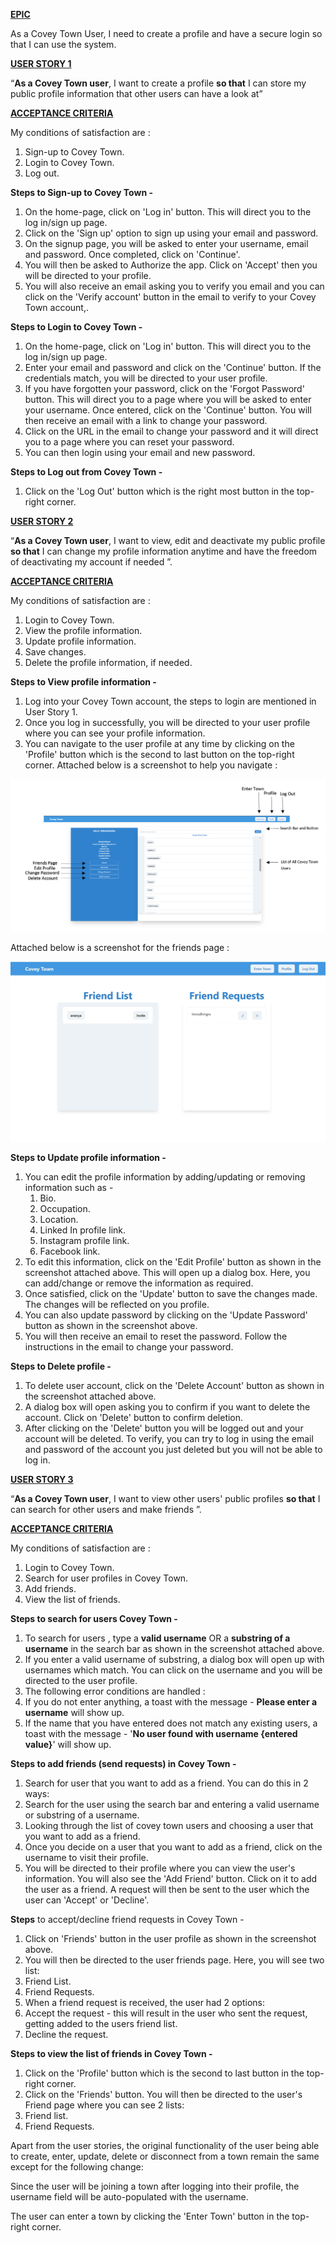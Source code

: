**<u>EPIC</u>**

As a Covey Town User, I need to create a profile and have a secure login so that I can use the system.

**<u>USER STORY 1</u>**

“**As a Covey Town user**, I want to create a profile **so that** I can store my public profile information that other users can have a look at”

**<u>ACCEPTANCE CRITERIA</u>**

My conditions of satisfaction are :
1. Sign-up to Covey Town.
2. Login to Covey Town.
3. Log out.


**Steps to Sign-up to Covey Town -**
1. On the home-page, click on 'Log in' button. This will direct you to the log in/sign up page.
2. Click on the 'Sign up' option to sign up using your email and password.
3. On the signup page, you will be asked to enter your username, email and password. Once completed, click on 'Continue'.
4. You will then be asked to Authorize the app. Click on 'Accept' then you will be directed to your profile.
5. You will also receive an email asking you to verify you email and you can click on the 'Verify account' button in the email to verify to your Covey Town account,.


**Steps to Login to Covey Town -**
1. On the home-page, click on 'Log in' button. This will direct you to the log in/sign up page.
2. Enter your email and password and click on the 'Continue' button. If the credentials match, you will be directed to your user profile.
3. If you have forgotten your password, click on the 'Forgot Password' button. This will direct you to a page where you will be asked to enter your username. Once entered, click on the 'Continue' button. You will then receive an email with a link to change your password.
4. Click on the URL in the email to change your password and it will direct you to a page where you can reset your password. 
5. You can then login using your email and new password.


**Steps to Log out from Covey Town -**
1. Click on the 'Log Out' button which is the right most button in the top-right corner.

**<u>USER STORY 2</u>**

“**As a Covey Town user**, I want to view, edit and deactivate my public profile **so that** I can change my profile information anytime and have the freedom of deactivating my account if needed ”.

**<u>ACCEPTANCE CRITERIA</u>**

My conditions of satisfaction are :
1. Login to Covey Town.
2. View the profile information.
3. Update profile information.
4. Save changes.
5. Delete the profile information, if needed.

**Steps to View profile information -**
1. Log into your Covey Town account, the steps to login are mentioned in User Story 1.
2. Once you log in successfully, you will be directed to your user profile where you can see your profile information.
3. You can navigate to the user profile at any time by clicking on the 'Profile' button which is the second to last button on the top-right corner.
Attached below is a screenshot to help you navigate : 

<img src="https://github.com/trena-dhingra/covey.town/raw/features.md-dhingrat/screenshots/features.png"/>

Attached below is a screenshot for the friends page :

<img src="https://github.com/trena-dhingra/covey.town/raw/features.md-dhingrat/screenshots/friendRequests.JPG"/>

**Steps to Update profile information -**
1. You can edit the profile information by adding/updating or removing information such as - 
   1. Bio.
   2. Occupation.
   3. Location.
   4. Linked In profile link.
   5. Instagram profile link.
   6. Facebook link.
2. To edit this information, click on the 'Edit Profile' button as shown in the screenshot attached above. This will open up a dialog box. Here, you can add/change or remove the information as required.
3. Once satisfied, click on the 'Update' button to save the changes made. The changes will be reflected on you profile.
4. You can also update password by clicking on the 'Update Password' button as shown in the screenshot above.
5. You will then receive an email to reset the password. Follow the instructions in the email to change your password.


**Steps to Delete profile -**
1. To delete user account, click on the 'Delete Account' button as shown in the screenshot attached above.
2. A dialog box will open asking you to confirm if you want to delete the account. Click on 'Delete' button to confirm deletion.
3. After clicking on the 'Delete' button you will be logged out and your account will be deleted. To verify, you can try to log in using the email and password of the account you just deleted but you will not be able to log in.

**<u>USER STORY 3</u>**

“**As a Covey Town user**, I want to view other users' public profiles **so that** I can search for other users and make friends ”.

**<u>ACCEPTANCE CRITERIA</u>**

My conditions of satisfaction are :
1. Login to Covey Town.
2. Search for user profiles in Covey Town.
3. Add friends.
4. View the list of friends.

**Steps to search for users Covey Town -**
1. To search for users , type a **valid username** OR a **substring of a username** in the search bar as shown in the screenshot attached above.
2. If you enter a valid username of substring, a dialog box will open up with usernames which match. You can click on the username and you will be directed to the user profile.
3. The following error conditions are handled :
  1. If you do not enter anything, a toast with the message - **Please enter a username** will show up.
  2. If the name that you have entered does not match any existing users, a toast with the message - '**No user found with username {entered value}**' will show up.


**Steps to add friends (send requests) in Covey Town -** 
1. Search for user that you want to add as a friend. You can do this in 2 ways:
  1. Search for the user using the search bar and entering a valid username or substring of a username.
  2. Looking through the list of covey town users and choosing a user that you want to add as a friend.
2. Once you decide on a user that you want to add as a friend, click on the username to visit their profile.
3. You will be directed to their profile where you can view the user's information. You will also see the 'Add Friend' button. Click on it to add the user as a friend. A request will then be sent to the user which the user can 'Accept' or 'Decline'.
   
   
**Steps** to accept/decline friend requests in Covey Town - 
1. Click on 'Friends' button in the user profile as shown in the screenshot above.
2. You will then be directed to the user friends page. Here, you will see two list:
  1. Friend List.
  2. Friend Requests.
3. When a friend request is received, the user had 2 options:
  1. Accept the request - this will result in the user who sent the request, getting added to the users friend list.
  2. Decline the request.


**Steps to view the list of friends in Covey Town -** 
1. Click on the 'Profile' button which is the second to last button in the top-right corner.
2. Click on the 'Friends' button. You will then be directed to the user's Friend page where you can see 2 lists:
  1. Friend list.
  2. Friend Requests.

Apart from the user stories, the original functionality of the user being able to create, enter, update, delete or disconnect from a town remain the same except for the following change:

Since the user will be joining a town after logging into their profile, the username field will be auto-populated with the username.

The user can enter a town by clicking the 'Enter Town' button in the top-right corner.



